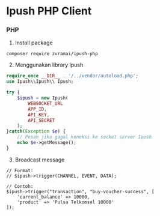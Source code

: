 # Ipush PHP Client

### PHP

1. Install package
```
composer require zuramai/ipush-php
```

2. Menggunakan library Ipush
```php
require_once __DIR__ . '/../vendor/autoload.php';
use Ipush\\Ipush\\ Ipush;

try {
    $ipush = new Ipush(
        WEBSOCKET_URL
        APP_ID,
        API_KEY,
        API_SECRET
    );
}catch(Exception $e) {
    // Pesan jika gagal koneksi ke socket server Ipush 
    echo $e->getMessage();
}
```

3. Broadcast message 

```
// Format:
// $ipush->trigger(CHANNEL, EVENT, DATA);

// Contoh:
$ipush->trigger("transaction", "buy-voucher-success", [
    'current_balance' => 10000, 
    'product' => 'Pulsa Telkomsel 10000'
]);
```
